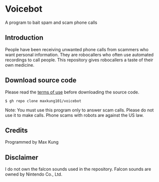 # Voicebot
A program to bait spam and scam phone calls

Introduction
------------
People have been receiving unwanted phone calls from scammers who want personal information. They are robocallers who often use automated recordings to call people. This repository gives robocallers a taste of their own medicine.

Download source code
--------------------
Please read the [terms of use](https://github.com/maxkung101/voicebot/blob/master/terms.txt) before downloading the source code.
```
$ gh repo clone maxkung101/voicebot
```
Note: You must use this program only to answer scam calls. Please do not use it to make calls. Phone scams with robots are against the US law.

Credits
-------
Programmed by Max Kung

Disclaimer
----------
I do not own the falcon sounds used in the repository.
Falcon sounds are owned by Nintendo Co., Ltd.
